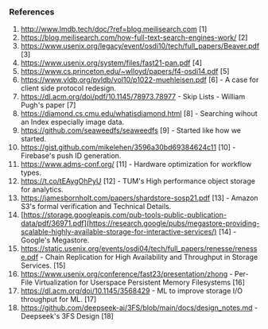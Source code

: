 ### References 

1. http://www.lmdb.tech/doc/?ref=blog.meilisearch.com [1]
2. https://blog.meilisearch.com/how-full-text-search-engines-work/ [2]
3. https://www.usenix.org/legacy/event/osdi10/tech/full_papers/Beaver.pdf [3]
4. https://www.usenix.org/system/files/fast21-pan.pdf [4]
5. https://www.cs.princeton.edu/~wlloyd/papers/f4-osdi14.pdf [5]
6. https://www.vldb.org/pvldb/vol10/p1022-muehleisen.pdf [6] - A case for client side protocol redesign.
7. https://dl.acm.org/doi/pdf/10.1145/78973.78977 - Skip Lists - William Pugh's paper [7]
8. https://diamond.cs.cmu.edu/whatisdiamond.html [8] - Searching wihout an Index especially image data.
9. https://github.com/seaweedfs/seaweedfs [9] - Started like how we started.
10. https://gist.github.com/mikelehen/3596a30bd69384624c11 [10] - Firebase's push ID generation.
11. https://www.adms-conf.org/ [11] - Hardware optimization for workflow types. 
12. https://t.co/tEAygOhPyU [12] - TUM's High performance object storage for analytics. 
13. https://jamesbornholt.com/papers/shardstore-sosp21.pdf [13] - Amazon S3's formal verification and Technical Details. 
14. [https://storage.googleapis.com/pub-tools-public-publication-data/pdf/36971.pdf](https://research.google/pubs/megastore-providing-scalable-highly-available-storage-for-interactive-services/) [14] - Google's Megastore.
15. https://static.usenix.org/events/osdi04/tech/full_papers/renesse/renesse.pdf - Chain Replication for High Availability and Throughput in Storage Services. [15]
16. https://www.usenix.org/conference/fast23/presentation/zhong - Per-File Virtualization for Userspace Persistent Memory Filesystems [16]
17. https://dl.acm.org/doi/10.1145/3568429 - ML to improve storage I/O throughput for ML. [17]
18. https://github.com/deepseek-ai/3FS/blob/main/docs/design_notes.md - Deepseek's 3FS Design [18]
